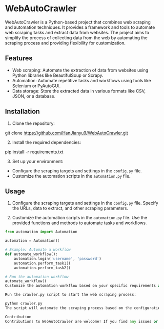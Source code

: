 # WebAutoCrawler
WebAutoCrawler is a Python-based project that combines web scraping and automation techniques. It provides a framework and tools to automate web scraping tasks and extract data from websites. The project aims to simplify the process of collecting data from the web by automating the scraping process and providing flexibility for customization.

## Features

- Web scraping: Automate the extraction of data from websites using Python libraries like BeautifulSoup or Scrapy.
- Automation: Automate repetitive tasks and workflows using tools like Selenium or PyAutoGUI.
- Data storage: Store the extracted data in various formats like CSV, JSON, or a database.

## Installation

1. Clone the repository:

git clone https://github.com/HanJianyu9/WebAutoCrawler.git


2. Install the required dependencies:

pip install -r requirements.txt


3. Set up your environment:

- Configure the scraping targets and settings in the `config.py` file.
- Customize the automation scripts in the `automation.py` file.

## Usage

1. Configure the scraping targets and settings in the `config.py` file. Specify the URLs, data to extract, and other scraping parameters.

2. Customize the automation scripts in the `automation.py` file. Use the provided functions and methods to automate tasks and workflows.

```python
from automation import Automation

automation = Automation()

# Example: Automate a workflow
def automate_workflow():
    automation.login('username', 'password')
    automation.perform_task1()
    automation.perform_task2()

# Run the automation workflow
automate_workflow()
Customize the automation workflow based on your specific requirements and the tasks you want to automate.

Run the crawler.py script to start the web scraping process:

python crawler.py
The script will automate the scraping process based on the configurations in the config.py file and store the extracted data in the specified format.

Contribution
Contributions to WebAutoCrawler are welcome! If you find any issues or have suggestions for improvements, please create a new issue or submit a pull request.
